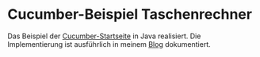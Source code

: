 Cucumber-Beispiel Taschenrechner
================================

Das Beispiel der [Cucumber-Startseite][1] in Java realisiert. Die Implementierung ist ausführlich in meinem [Blog][2] dokumentiert.

[1]: https://cucumber.io
[2]: http://www.muspellheim.de/blog-reader/bdd-mit-cucumber.html
